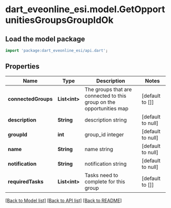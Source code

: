 # dart_eveonline_esi.model.GetOpportunitiesGroupsGroupIdOk

## Load the model package
```dart
import 'package:dart_eveonline_esi/api.dart';
```

## Properties
Name | Type | Description | Notes
------------ | ------------- | ------------- | -------------
**connectedGroups** | **List&lt;int&gt;** | The groups that are connected to this group on the opportunities map | [default to []]
**description** | **String** | description string | [default to null]
**groupId** | **int** | group_id integer | [default to null]
**name** | **String** | name string | [default to null]
**notification** | **String** | notification string | [default to null]
**requiredTasks** | **List&lt;int&gt;** | Tasks need to complete for this group | [default to []]

[[Back to Model list]](../README.md#documentation-for-models) [[Back to API list]](../README.md#documentation-for-api-endpoints) [[Back to README]](../README.md)


